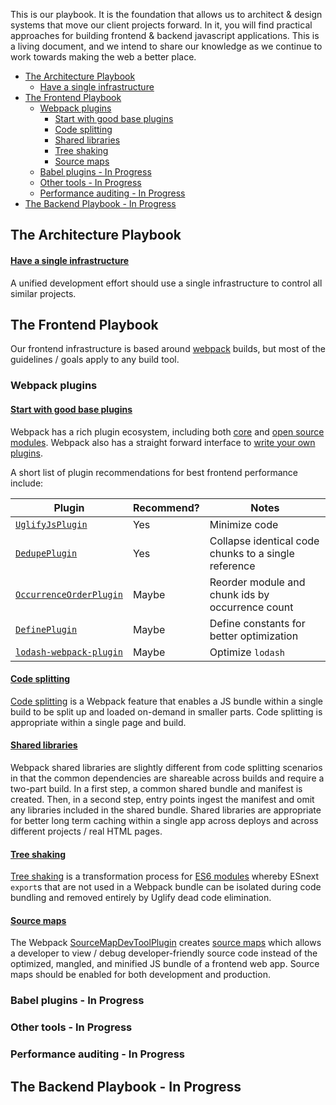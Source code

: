 This is our playbook. It is the foundation that allows us to architect & design systems that move our client projects forward.  In it, you will find practical approaches for building frontend & backend javascript applications. This is a living document, and we intend to share our knowledge as we continue to work towards making the web a better place.

<!-- START doctoc generated TOC please keep comment here to allow auto update -->
<!-- DON'T EDIT THIS SECTION, INSTEAD RE-RUN doctoc TO UPDATE -->


- [The Architecture Playbook](#the-architecture-playbook)
    - [Have a single infrastructure](#have-a-single-infrastructure)
- [The Frontend Playbook](#the-frontend-playbook)
  - [Webpack plugins](#webpack-plugins)
    - [Start with good base plugins](#start-with-good-base-plugins)
    - [Code splitting](#code-splitting)
    - [Shared libraries](#shared-libraries)
    - [Tree shaking](#tree-shaking)
    - [Source maps](#source-maps)
  - [Babel plugins - In Progress](#babel-plugins---in-progress)
  - [Other tools - In Progress](#other-tools---in-progress)
  - [Performance auditing - In Progress](#performance-auditing---in-progress)
- [The Backend Playbook - In Progress](#the-backend-playbook---in-progress)

<!-- END doctoc generated TOC please keep comment here to allow auto update -->

## The Architecture Playbook

#### [Have a single infrastructure](docs/infrastructure/single.md)

A unified development effort should use a single infrastructure to control all
similar projects.

## The Frontend Playbook

Our frontend infrastructure is based around
[webpack](https://webpack.github.io/) builds, but most of the guidelines / goals
apply to any build tool.

### Webpack plugins

#### [Start with good base plugins](docs/frontend/webpack-plugins.md)

Webpack has a rich plugin ecosystem, including both
[core](https://webpack.github.io/docs/list-of-plugins.html) and
[open source modules](https://www.npmjs.com/browse/keyword/webpack-plugin).
Webpack also has a straight forward interface to
[write your own plugins](https://webpack.github.io/docs/plugins.html).

A short list of plugin recommendations for best frontend performance include:

| Plugin | Recommend? | Notes |
| ------ | ---------- | ----- |
| [`UglifyJsPlugin`](https://webpack.github.io/docs/list-of-plugins.html#uglifyjsplugin)| Yes | Minimize code |
| [`DedupePlugin`](https://webpack.github.io/docs/list-of-plugins.html#dedupeplugin) | Yes | Collapse identical code chunks to a single reference |
| [`OccurrenceOrderPlugin`](https://webpack.github.io/docs/list-of-plugins.html#occurrenceorderplugin) | Maybe | Reorder module and chunk ids by occurrence count |
| [`DefinePlugin`](https://webpack.github.io/docs/list-of-plugins.html#defineplugin) | Maybe | Define constants for better optimization |
| [`lodash-webpack-plugin`](https://github.com/lodash/lodash-webpack-plugin) | Maybe | Optimize `lodash` |

#### [Code splitting](docs/frontend/webpack-code-splitting.md)

[Code splitting](http://webpack.github.io/docs/code-splitting.html) is a Webpack
feature that enables a JS bundle within a single build to be split up and loaded
on-demand in smaller parts. Code splitting is appropriate within a single page
and build.

#### [Shared libraries](docs/frontend/webpack-shared-libs.md)

Webpack shared libraries are slightly different from code splitting scenarios in
that the common dependencies are shareable across builds and require a two-part
build. In a first step, a common shared bundle and manifest is created. Then, in
a second step, entry points ingest the manifest and omit any libraries included
in the shared bundle. Shared libraries are appropriate for better long term
caching within a single app across deploys and across different projects / real
HTML pages.

#### [Tree shaking](docs/frontend/webpack-tree-shaking.md)

[Tree shaking](http://www.2ality.com/2015/12/webpack-tree-shaking.html) is a
transformation process for [ES6 modules](http://www.2ality.com/2014/09/es6-modules-final.html)
whereby ESnext `export`s that are not used in a Webpack bundle can be isolated
during code bundling and removed entirely by Uglify dead code elimination.

#### [Source maps](docs/frontend/webpack-source-maps.md)

The Webpack [SourceMapDevToolPlugin](http://webpack.github.io/docs/list-of-plugins.html#sourcemapdevtoolplugin)
creates [source maps](https://github.com/ryanseddon/source-map/wiki/Source-maps:-languages,-tools-and-other-info)
which allows a developer to view / debug developer-friendly source code instead
of the optimized, mangled, and minified JS bundle of a frontend web app. Source
maps should be enabled for both development and production.

### Babel plugins - In Progress

<!-- **TODO: Write up intro section / doc - https://github.com/FormidableLabs/formidable-playbook/issues/9** -->

### Other tools - In Progress

<!-- **TODO: tools - https://github.com/FormidableLabs/formidable-playbook/issues/8** -->

<!-- * TODO: little-loader for script loading -->

### Performance auditing - In Progress

<!-- **TODO: inspectpack reports, audits - https://github.com/FormidableLabs/formidable-playbook/issues/2** -->

## The Backend Playbook - In Progress

<!-- **TODO: Plan, write section - https://github.com/FormidableLabs/formidable-playbook/issues/4** -->
